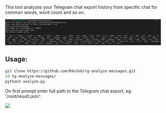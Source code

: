 This tool analyzes your Telegram chat export history from specific chat for common words, word count and so on.

![alt text](https://github.com/R4v3nG/tg-analyze-messages/blob/main/example.png?raw=true)

## Usage:
```bash
git clone https://github.com/R4v3nG/tg-analyze-messages.git
cd tg-analyze-messages/
python3 analyze.py
```
On first prompt enter full path to the Telegram chat export, eg. '/root/result.json'.




<a href="https://www.buymeacoffee.com/R4v3nG"><img src="https://img.buymeacoffee.com/button-api/?text=Buy me a pizza&emoji=🍕&slug=R4v3nG&button_colour=FFDD00&font_colour=000000&font_family=Cookie&outline_colour=000000&coffee_colour=ffffff"></a>

